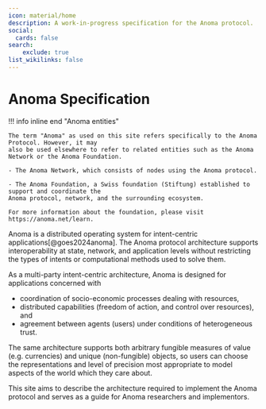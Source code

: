 ```yaml
---
icon: material/home
description: A work-in-progress specification for the Anoma protocol.
social:
  cards: false
search:
    exclude: true
list_wikilinks: false
---
```


# Anoma Specification

!!! info inline end "Anoma entities"

    The term "Anoma" as used on this site refers specifically to the Anoma Protocol. However, it may
    also be used elsewhere to refer to related entities such as the Anoma
    Network or the Anoma Foundation.

    - The Anoma Network, which consists of nodes using the Anoma protocol.

    - The Anoma Foundation, a Swiss foundation (Stiftung) established to support and coordinate the
    Anoma protocol, network, and the surrounding ecosystem.

    For more information about the foundation, please visit https://anoma.net/learn.

Anoma is a distributed operating system for intent-centric
applications[@goes2024anoma]. The Anoma protocol architecture supports
interoperability at  state, network, and application levels without restricting
the types of intents or computational methods used to solve them.

As a multi-party intent-centric architecture, Anoma is designed for applications
concerned with

- coordination of socio-economic processes dealing with resources,
- distributed capabilities (freedom of action, and control over resources), and
- agreement between agents (users) under conditions of heterogeneous trust.

The same architecture supports both arbitrary fungible measures of value (e.g.
currencies) and unique (non-fungible) objects, so users can choose the
representations and level of precision most appropriate to model aspects of the
world which they care about.

This site aims to describe the architecture required to implement the
Anoma protocol and serves as a guide for Anoma researchers and implementors.
